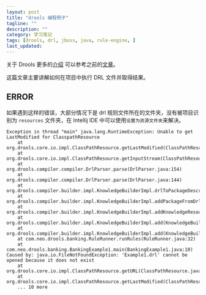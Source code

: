 ```yaml
---
layout: post
title: "drools 编程例子"
tagline: ""
description: ""
category: 学习笔记
tags: [drools, drl, jboss, java, rule-engine, ]
last_updated:
---
```


关于 Drools 更多的[介绍](/post/2018/10/drools-kie.html) 可以参考之前的[文章](/post/2018/10/drools.kie.html)。

这篇文章主要讲解如何在项目中执行 DRL 文件并取得结果。



## ERROR
如果遇到这样的错误，大部分情况下是 drl 规则文件所在的文件夹，没有被项目识别为 `resources` 文件夹，在 Intellij IDE 中可以使用`设置为资源文件夹`来解决。

    Exception in thread "main" java.lang.RuntimeException: Unable to get LastModified for ClasspathResource
        at org.drools.core.io.impl.ClassPathResource.getLastModified(ClassPathResource.java:212)
        at org.drools.core.io.impl.ClassPathResource.getInputStream(ClassPathResource.java:149)
        at org.drools.compiler.compiler.DrlParser.parse(DrlParser.java:154)
        at org.drools.compiler.compiler.DrlParser.parse(DrlParser.java:144)
        at org.drools.compiler.builder.impl.KnowledgeBuilderImpl.drlToPackageDescr(KnowledgeBuilderImpl.java:541)
        at org.drools.compiler.builder.impl.KnowledgeBuilderImpl.addPackageFromDrl(KnowledgeBuilderImpl.java:529)
        at org.drools.compiler.builder.impl.KnowledgeBuilderImpl.addKnowledgeResource(KnowledgeBuilderImpl.java:753)
        at org.drools.compiler.builder.impl.KnowledgeBuilderImpl.add(KnowledgeBuilderImpl.java:2296)
        at org.drools.compiler.builder.impl.KnowledgeBuilderImpl.add(KnowledgeBuilderImpl.java:2285)
        at com.neo.drools.banking.RuleRunner.runRules(RuleRunner.java:32)
        at com.neo.drools.banking.BankingExample1.main(BankingExample1.java:10)
    Caused by: java.io.FileNotFoundException: 'Example1.drl' cannot be opened because it does not exist
        at org.drools.core.io.impl.ClassPathResource.getURL(ClassPathResource.java:173)
        at org.drools.core.io.impl.ClassPathResource.getLastModified(ClassPathResource.java:185)
        ... 10 more
